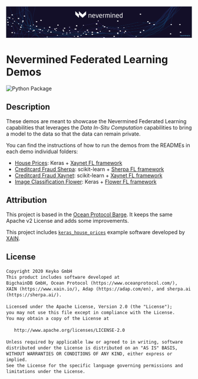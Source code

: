 [![banner](https://raw.githubusercontent.com/nevermined-io/assets/main/images/logo/banner_logo.png)](https://nevermined.io)

# Nevermined Federated Learning Demos

![Python Package](https://github.com/nevermined-io/fl-demo/workflows/Python%20package/badge.svg?branch=master)

## Description

These demos are meant to showcase the Nevermined Federated Learning capabilities
that leverages the _Data In-Situ Computation_ capabilities to bring a model to
the data so that the data can remain private.

You can find the instructions of how to run the demos from the READMEs in each demo individual folders:

- [House Prices](house-prices-xain/README.md): Keras + [Xaynet FL framework](https://github.com/xaynetwork/xaynet)
- [Creditcard Fraud Sherpa](fraud-detection-sherpa/README.md): scikit-learn + [Sherpa FL framework](https://github.com/sherpaai/Sherpa.ai-Federated-Learning-Framework)
- [Creditcard Fraud Xaynet](fraud-detection-xain/README.md): scikit-learn + [Xaynet FL framework](https://github.com/xaynetwork/xaynet)
- [Image Classification Flower](image-classification-flower/README.md): Keras + [Flower FL framework](https://github.com/adap/flower)

## Attribution

This project is based in the [Ocean Protocol
Barge](https://github.com/oceanprotocol/barge). It keeps the same Apache v2
License and adds some improvements.

This project includes
[`keras_house_prices`](https://github.com/xaynetwork/xaynet/tree/v0.8.0/python/client_examples/keras_house_prices)
example software developed by [XAIN](https://www.xain.io/).

## License

```
Copyright 2020 Keyko GmbH
This product includes software developed at
BigchainDB GmbH, Ocean Protocol (https://www.oceanprotocol.com/),
XAIN (https://www.xain.io/), Adap (https://adap.com/en), and sherpa.ai (https://sherpa.ai/).

Licensed under the Apache License, Version 2.0 (the "License");
you may not use this file except in compliance with the License.
You may obtain a copy of the License at

   http://www.apache.org/licenses/LICENSE-2.0

Unless required by applicable law or agreed to in writing, software
distributed under the License is distributed on an "AS IS" BASIS,
WITHOUT WARRANTIES OR CONDITIONS OF ANY KIND, either express or implied.
See the License for the specific language governing permissions and
limitations under the License.
```

